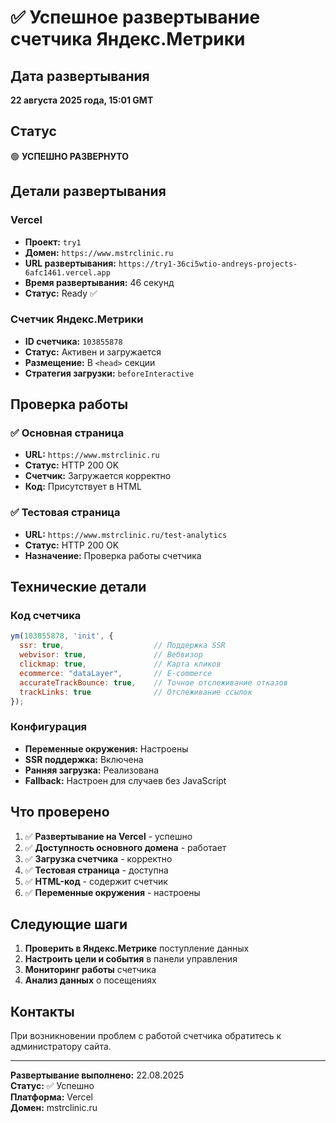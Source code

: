 # ✅ Успешное развертывание счетчика Яндекс.Метрики

## Дата развертывания
**22 августа 2025 года, 15:01 GMT**

## Статус
🟢 **УСПЕШНО РАЗВЕРНУТО**

## Детали развертывания

### Vercel
- **Проект:** `try1`
- **Домен:** `https://www.mstrclinic.ru`
- **URL развертывания:** `https://try1-36ci5wtio-andreys-projects-6afc1461.vercel.app`
- **Время развертывания:** 46 секунд
- **Статус:** Ready ✅

### Счетчик Яндекс.Метрики
- **ID счетчика:** `103855878`
- **Статус:** Активен и загружается
- **Размещение:** В `<head>` секции
- **Стратегия загрузки:** `beforeInteractive`

## Проверка работы

### ✅ Основная страница
- **URL:** `https://www.mstrclinic.ru`
- **Статус:** HTTP 200 OK
- **Счетчик:** Загружается корректно
- **Код:** Присутствует в HTML

### ✅ Тестовая страница
- **URL:** `https://www.mstrclinic.ru/test-analytics`
- **Статус:** HTTP 200 OK
- **Назначение:** Проверка работы счетчика

## Технические детали

### Код счетчика
```javascript
ym(103855878, 'init', {
  ssr: true,                    // Поддержка SSR
  webvisor: true,               // Вебвизор
  clickmap: true,               // Карта кликов
  ecommerce: "dataLayer",       // E-commerce
  accurateTrackBounce: true,    // Точное отслеживание отказов
  trackLinks: true              // Отслеживание ссылок
});
```

### Конфигурация
- **Переменные окружения:** Настроены
- **SSR поддержка:** Включена
- **Ранняя загрузка:** Реализована
- **Fallback:** Настроен для случаев без JavaScript

## Что проверено

1. ✅ **Развертывание на Vercel** - успешно
2. ✅ **Доступность основного домена** - работает
3. ✅ **Загрузка счетчика** - корректно
4. ✅ **Тестовая страница** - доступна
5. ✅ **HTML-код** - содержит счетчик
6. ✅ **Переменные окружения** - настроены

## Следующие шаги

1. **Проверить в Яндекс.Метрике** поступление данных
2. **Настроить цели и события** в панели управления
3. **Мониторинг работы** счетчика
4. **Анализ данных** о посещениях

## Контакты

При возникновении проблем с работой счетчика обратитесь к администратору сайта.

---
**Развертывание выполнено:** 22.08.2025  
**Статус:** ✅ Успешно  
**Платформа:** Vercel  
**Домен:** mstrclinic.ru
